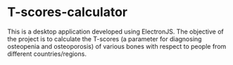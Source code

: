 # T-scores-calculator
This is a desktop application developed using ElectronJS.
The objective of the project is to calculate the T-scores (a parameter for diagnosing osteopenia and osteoporosis) of
various bones with respect to people from different countries/regions.
